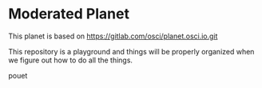# Moderated Planet

This planet is based on https://gitlab.com/osci/planet.osci.io.git

This repository is a playground and things will be properly organized when we
figure out how to do all the things.

pouet
